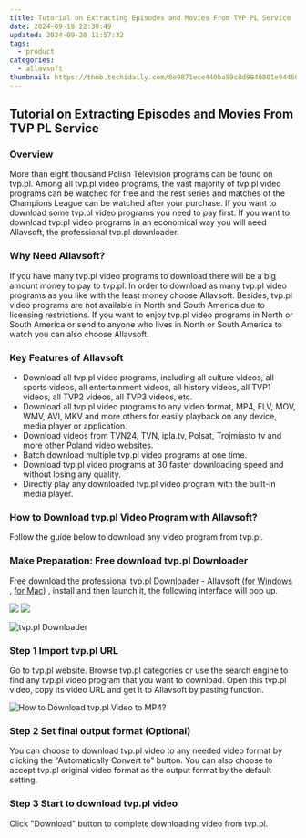 ```yaml
---
title: Tutorial on Extracting Episodes and Movies From TVP PL Service
date: 2024-09-18 22:30:49
updated: 2024-09-20 11:57:32
tags:
  - product
categories:
  - allavsoft
thumbnail: https://thmb.techidaily.com/8e9871ece440ba59c8d9840801e94460c09fbc87b2b6db176deafe8f63af7277.jpg
---
```


## Tutorial on Extracting Episodes and Movies From TVP PL Service

### Overview

More than eight thousand Polish Television programs can be found on tvp.pl. Among all tvp.pl video programs, the vast majority of tvp.pl video programs can be watched for free and the rest series and matches of the Champions League can be watched after your purchase. If you want to download some tvp.pl video programs you need to pay first. If you want to download tvp.pl video programs in an economical way you will need Allavsoft, the professional tvp.pl downloader.

### Why Need Allavsoft?

If you have many tvp.pl video programs to download there will be a big amount money to pay to tvp.pl. In order to download as many tvp.pl video programs as you like with the least money choose Allavsoft. Besides, tvp.pl video programs are not available in North and South America due to licensing restrictions. If you want to enjoy tvp.pl video programs in North or South America or send to anyone who lives in North or South America to watch you can also choose Allavsoft.

### Key Features of Allavsoft

* Download all tvp.pl video programs, including all culture videos, all sports videos, all entertainment videos, all history videos, all TVP1 videos, all TVP2 videos, all TVP3 videos, etc.
* Download all tvp.pl video programs to any video format, MP4, FLV, MOV, WMV, AVI, MKV and more others for easily playback on any device, media player or application.
* Download videos from TVN24, TVN, ipla.tv, Polsat, Trojmiasto tv and more other Poland video websites.
* Batch download multiple tvp.pl video programs at one time.
* Download tvp.pl video programs at 30 faster downloading speed and without losing any quality.
* Directly play any downloaded tvp.pl video program with the built-in media player.

### How to Download tvp.pl Video Program with Allavsoft?

Follow the guide below to download any video program from tvp.pl.

### Make Preparation: Free download tvp.pl Downloader

Free download the professional tvp.pl Downloader - Allavsoft ([for Windows](https://tools.techidaily.com/allavsoft/products/) , [for Mac](https://tools.techidaily.com/allavsoft/products/)) , install and then launch it, the following interface will pop up.

[![](https://www.allavsoft.com/how-to/../images/how-to/free-download-win.jpg)](https://tools.techidaily.com/allavsoft/products/) [![](https://www.allavsoft.com/how-to/../images/how-to/free-download-mac.jpg)](https://tools.techidaily.com/allavsoft/products/)

![tvp.pl Downloader](https://www.allavsoft.com/how-to/../images/allavsoft/screen-shot-600.jpg)

### Step 1 Import tvp.pl URL

Go to tvp.pl website. Browse tvp.pl categories or use the search engine to find any tvp.pl video program that you want to download. Open this tvp.pl video, copy its video URL and get it to Allavsoft by pasting function.

![How to Download tvp.pl Video to MP4?](https://www.allavsoft.com/how-to/../images/how-to/download-rtmp-video/download-rtmp-video.jpg)

### Step 2 Set final output format (Optional)

You can choose to download tvp.pl video to any needed video format by clicking the "Automatically Convert to" button. You can also choose to accept tvp.pl original video format as the output format by the default setting.

### Step 3 Start to download tvp.pl video

Click "Download" button to complete downloading video from tvp.pl.

<ins class="adsbygoogle"
     style="display:block"
     data-ad-format="autorelaxed"
     data-ad-client="ca-pub-7571918770474297"
     data-ad-slot="1223367746"></ins>



<ins class="adsbygoogle"
     style="display:block"
     data-ad-client="ca-pub-7571918770474297"
     data-ad-slot="8358498916"
     data-ad-format="auto"
     data-full-width-responsive="true"></ins>
